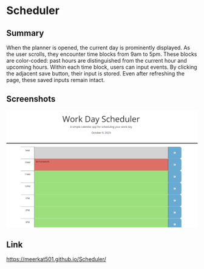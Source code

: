 # Scheduler

## Summary
When the planner is opened, the current day is prominently displayed. As the user scrolls, they encounter time blocks from 9am to 5pm. These blocks are color-coded: past hours are distinguished from the current hour and upcoming hours. Within each time block, users can input events. By clicking the adjacent save button, their input is stored. Even after refreshing the page, these saved inputs remain intact.

## Screenshots
![Alt text](WorkDayScheduler.png)

## Link
https://meerkat501.github.io/Scheduler/
